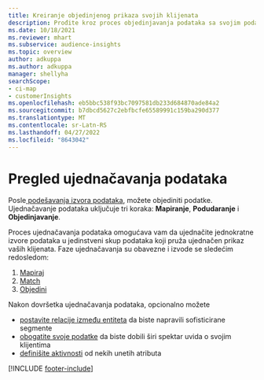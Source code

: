 ```yaml
---
title: Kreiranje objedinjenog prikaza svojih klijenata
description: Prođite kroz proces objedinjavanja podataka sa svojim podacima da biste kreirali jedan glavni skup podataka o profilima klijenata.
ms.date: 10/18/2021
ms.reviewer: mhart
ms.subservice: audience-insights
ms.topic: overview
author: adkuppa
ms.author: adkuppa
manager: shellyha
searchScope:
- ci-map
- customerInsights
ms.openlocfilehash: eb5bbc538f93bc7097581db233d684870ade84a2
ms.sourcegitcommit: b7dbcd5627c2ebfbcfe65589991c159ba290d377
ms.translationtype: MT
ms.contentlocale: sr-Latn-RS
ms.lasthandoff: 04/27/2022
ms.locfileid: "8643042"
---
```

# <a name="data-unification-overview"></a>Pregled ujednačavanja podataka

Posle[ podešavanja izvora podataka](data-sources.md), možete objediniti podatke. Ujednačavanje podataka uključuje tri koraka: **Mapiranje**, **Podudaranje** i **Objedinjavanje**.

Proces ujednačavanja podataka omogućava vam da ujednačite jednokratne izvore podataka u jedinstveni skup podataka koji pruža ujednačen prikaz vaših klijenata. Faze ujednačavanja su obavezne i izvode se sledećim redosledom:

1. [Mapiraj](map-entities.md)
2. [Match](match-entities.md)
3. [Objedini](merge-entities.md)

Nakon dovršetka ujednačavanja podataka, opcionalno možete

- [postavite relacije između entiteta](relationships.md) da biste napravili sofisticirane segmente
- [obogatite svoje podatke](enrichment-hub.md) da biste dobili širi spektar uvida o svojim klijentima
- [definišite aktivnosti](activities.md) od nekih unetih atributa


[!INCLUDE [footer-include](includes/footer-banner.md)]